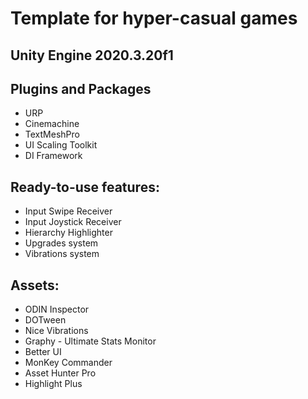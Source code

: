 # Template for hyper-casual games
## Unity Engine 2020.3.20f1

## Plugins and Packages
- URP
- Cinemachine
- TextMeshPro
- UI Scaling Toolkit
- DI Framework

## Ready-to-use features:
- Input Swipe Receiver
- Input Joystick Receiver
- Hierarchy Highlighter
- Upgrades system
- Vibrations system

## Assets:
- ODIN Inspector
- DOTween
- Nice Vibrations
- Graphy - Ultimate Stats Monitor
- Better UI
- MonKey Commander
- Asset Hunter Pro
- Highlight Plus
